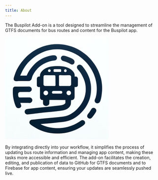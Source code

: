 ```yaml
---
title: About
---
```


The Buspilot Add-on is a tool designed to streamline the management of GTFS documents for bus routes and content for the Buspilot app.

![Buspilot](img/buspilot.png)

By integrating directly into your workflow, it simplifies the process of updating bus route information and managing app content, making these tasks more accessible and efficient. The add-on facilitates the creation, editing, and publication of data to GitHub for GTFS documents and to Firebase for app content, ensuring your updates are seamlessly pushed live.
